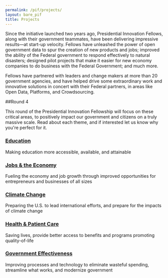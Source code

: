 ```yaml
---
permalink: /pif/projects/
layout: bare_pif
title: Projects
---
```


Since the initiative launched two years ago, Presidential Innovation Fellows, along with their government teammates, have been delivering impressive results—at start-up velocity. Fellows have unleashed the power of open government data to spur the creation of new products and jobs; improved the ability of the Federal government to respond effectively to natural disasters; designed pilot projects that make it easier for new economy companies to do business with the Federal Government; and much more.

Fellows have partnered with leaders and change makers at more than 20 government agencies, and have helped drive some extraordinary work and innovative solutions in concert with their Federal partners, in areas like Open Data, Platforms, and Crowdsourcing.

##Round 4

This round of the Presidential Innovation Fellowship will focus on these critical areas, to positively impact our government and citizens on a truly massive scale.  Read about each theme, and if interested let us know why you're perfect for it.


### [Education](http://www.whitehouse.gov/issues/education)
Making education more accessible, available, and attainable

### [Jobs & the Economy](http://www.whitehouse.gov/economy)
Fueling the economy and job growth through improved opportunities for entrepreneurs and businesses of all sizes

### [Climate Change](http://www.whitehouse.gov/climate-change)
Preparing the U.S. to lead international efforts, and prepare for the impacts of climate change

### [Health & Patient Care](http://www.whitehouse.gov/healthreform)
Saving lives, provide better access to benefits and programs promoting quality-of-life

### [Government Effectiveness](http://www.whitehouse.gov/economy/reform#sub5-tab)
Improving processes and technology to eliminate wasteful spending, streamline what works, and modernize government